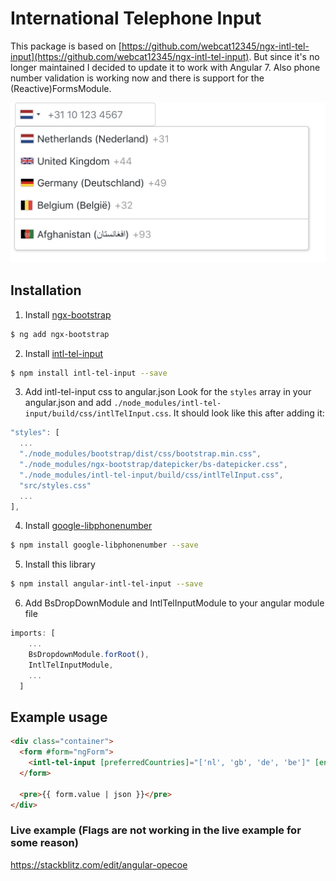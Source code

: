 # International Telephone Input

This package is based on [https://github.com/webcat12345/ngx-intl-tel-input](https://github.com/webcat12345/ngx-intl-tel-input). But since it's no longer maintained I decided to update it to work with Angular 7. Also phone number validation is working now and there is support for the (Reactive)FormsModule.

![alt](screenshot.png)

## Installation

1. Install [ngx-bootstrap](https://valor-software.com/ngx-bootstrap/#/)
```bash
$ ng add ngx-bootstrap
```

2. Install [intl-tel-input](https://github.com/jackocnr/intl-tel-input)
```bash
$ npm install intl-tel-input --save
```

3. Add intl-tel-input css to angular.json
Look for the `styles` array in your angular.json and add `./node_modules/intl-tel-input/build/css/intlTelInput.css`. It should look like this after adding it:
```typescript
"styles": [
  ...
  "./node_modules/bootstrap/dist/css/bootstrap.min.css",
  "./node_modules/ngx-bootstrap/datepicker/bs-datepicker.css",
  "./node_modules/intl-tel-input/build/css/intlTelInput.css",
  "src/styles.css"
  ...
],
```
4. Install [google-libphonenumber](https://github.com/ruimarinho/google-libphonenumber)
```bash
$ npm install google-libphonenumber --save
```

5. Install this library
```bash
$ npm install angular-intl-tel-input --save
```

6. Add BsDropDownModule and IntlTelInputModule to your angular module file
```typescript
imports: [
    ...
    BsDropdownModule.forRoot(),
    IntlTelInputModule,
    ...
  ]
```

## Example usage
```html
<div class="container">
  <form #form="ngForm">
    <intl-tel-input [preferredCountries]="['nl', 'gb', 'de', 'be']" [enablePlaceholder]="true" name="phoneNumber" ngModel></intl-tel-input>
  </form>

  <pre>{{ form.value | json }}</pre>
</div>
```

### Live example (Flags are not working in the live example for some reason)
https://stackblitz.com/edit/angular-opecoe
